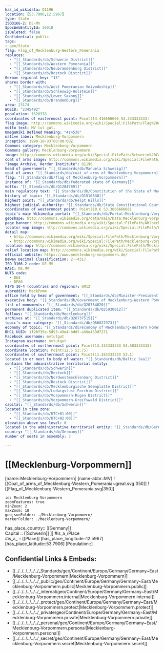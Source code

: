 ```yaml
---
has_id_wikidata: Q1196
location: [53.7906,12.5967] 
type: State
ISO3166-2: DE-MV
SpocWebEntityId: 36018
isDeleted: false
Confidential: public
tags:
- geo/State
flag: Flag_of_Mecklenburg-Western_Pomerania 
replaces:
  - "[[_Standards/db/Schwerin District]]"
  - "[[_Standards/db/Western Pomerania]]"
  - "[[_Standards/db/Neubrandenburg District]]"
  - "[[_Standards/db/Rostock District]]"
German regional key: "13"
shares border with:
  - "[[_Standards/db/West Pomeranian Voivodeship]]"
  - "[[_Standards/db/Schleswig-Holstein]]"
  - "[[_Standards/db/Lower Saxony]]"
  - "[[_Standards/db/Brandenburg]]"
area: 23174
WOEID: "2345492"
population: 1628378
coordinates of easternmost point: Point(14.416666666 53.333333333)
flag image: http://commons.wikimedia.org/wiki/Special:FilePath/Flag%20of%20Mecklenburg-Western%20Pomerania.svg
motto text: MV tut gut.
OmegaWiki Defined Meaning: "414538"
native label: Mecklenburg-Vorpommern
inception: 1990-10-03T00:00:00Z
Commons category: Mecklenburg-Vorpommern
Commons gallery: Mecklenburg-Vorpommern
image: http://commons.wikimedia.org/wiki/Special:FilePath/Schwerin%20Castle%20Aerial%20View%20Island%20Luftbild%20Schweriner%20Schloss%20Insel%20See.jpg
coat of arms image: http://commons.wikimedia.org/wiki/Special:FilePath/Coat%20of%20arms%20of%20Mecklenburg-Western%20Pomerania%20%28great%29.svg
"Image Archive, Herder Institute": Q1196
head of government: "[[_Standards/db/Manuela Schwesig]]"
coat of arms: "[[_Standards/db/coat of arms of Mecklenburg-Vorpommern]]"
flag: "[[_Standards/db/flag of Mecklenburg-Vorpommern]]"
instance of: "[[_Standards/db/federated state of Germany]]"
motto: "[[_Standards/db/Q1284789]]"
main regulatory text: "[[_Standards/db/Constitution of the State of Mecklenburg-Vorpommern]]"
history of topic: "[[_Standards/db/Q1516530]]"
highest point: "[[_Standards/db/Helpt Hills]]"
highest judicial authority: "[[_Standards/db/State Constitutional Court of Mecklenburg-Vorpommern]]"
coordinates of westernmost point: Point(10.6 53.366666666)
topic's main Wikimedia portal: "[[_Standards/db/Portal:Mecklenburg-Vorpommern]]"
geoshape: http://commons.wikimedia.org/data/main/Data:Mecklenburg-Vorpommern.map
page banner: http://commons.wikimedia.org/wiki/Special:FilePath/Ahlbeck%20banner%20Strand%20Seebruecke.jpg
locator map image: http://commons.wikimedia.org/wiki/Special:FilePath/Locator%20map%20Mecklenburg-Vorpommern%20in%20Germany.svg
detail map:
  - http://commons.wikimedia.org/wiki/Special:FilePath/Mecklenburg-Vorpommern.gif
  - http://commons.wikimedia.org/wiki/Special:FilePath/Mecklenburg-Vorpommern%2C%20administrative%20divisions%20-%20de%20-%20colored.svg
location map: http://commons.wikimedia.org/wiki/Special:FilePath/Mecklenburg-Vorpommern%20location%20map.svg
relief location map: http://commons.wikimedia.org/wiki/Special:FilePath/Mecklenburg-Vorpommern%20relief%20location%20map.jpg
official website: https://www.mecklenburg-vorpommern.de/
Dewey Decimal Classification: 2--4317
ISO 3166-2 code: DE-MV
HASC: DE.MV
NUTS code:
  - DE8
  - DE80
FIPS 10-4 (countries and regions): GM12
subreddit: MeckPomm
office held by head of government: "[[_Standards/db/Minister-President of Mecklenburg-Vorpommern]]"
executive body: "[[_Standards/db/Government of Mecklenburg-Western Pomerania]]"
list of monuments: "[[_Standards/db/Q20754020]]"
permanent duplicated item: "[[_Standards/db/Q25930012]]"
follows: "[[_Standards/db/Mecklenburg]]"
archives at: "[[_Standards/db/Q28737515]]"
topic's main category: "[[_Standards/db/Q56822973]]"
economy of topic: "[[_Standards/db/economy of Mecklenburg-Western Pomerania]]"
BHCL UUID: 1f2bf35e-5d93-49e4-bdd5-a86e453d7271
Facebook username: mvtutgut
Instagram username: mvtutgut
coordinates of northernmost point: Point(13.433333333 54.683333333)
coordinate location: Point(12.5 53.75)
coordinates of southernmost point: Point(11.383333333 53.1)
located in or next to body of water: "[[_Standards/db/Baltic Sea]]"
contains the administrative territorial entity:
  - "[[_Standards/db/Schwerin]]"
  - "[[_Standards/db/Rostock]]"
  - "[[_Standards/db/Nordwestmecklenburg District]]"
  - "[[_Standards/db/Rostock District]]"
  - "[[_Standards/db/Mecklenburgische Seenplatte District]]"
  - "[[_Standards/db/Ludwigslust-Parchim District]]"
  - "[[_Standards/db/Vorpommern-Rügen District]]"
  - "[[_Standards/db/Vorpommern-Greifswald District]]"
capital: "[[_Standards/db/Schwerin]]"
located in time zone:
  - "[[_Standards/db/UTC+01:00]]"
  - "[[_Standards/db/UTC+02:00]]"
elevation above sea level: 0
located in the administrative territorial entity: "[[_Standards/db/Germany]]"
country: "[[_Standards/db/Germany]]"
number of seats in assembly: 3

---
```


# [[Mecklenburg-Vorpommern]] 

[name::Mecklenburg-Vorpommern] 
[name-abbr::MV] 
![[Coat_of_arms_of_Mecklenburg-Western_Pomerania~great.svg|350]] 
![[Flag_of_Mecklenburg-Western_Pomerania.svg|350]] 

```leaflet
id: Mecklenburg-Vorpommern
zoomFeatures: true 
minZoom: 2 
maxZoom: 18
geojsonFolder: ./Mecklenburg-Vorpommern/
markerFolder: ./Mecklenburg-Vorpommern/
```

has_place_country:: [[Germany]]  
Capital :: [[Schwerin]] ]] 
#is_a_/Place  
#is_a_ :: [[Place]] 
[has_place_longitude::12.5967] 
[has_place_latitude::53.7906] 
[Population::] 



## Confidential Links & Embeds: 
- [[../../../../../../_Standards/geo/Continent/Europe/Germany/Germany~East/Mecklenburg-Vorpommern|Mecklenburg-Vorpommern]] 
- [[../../../../../../_public/geo/Continent/Europe/Germany/Germany~East/Mecklenburg-Vorpommern.public|Mecklenburg-Vorpommern.public]] 
- [[../../../../../../_internal/geo/Continent/Europe/Germany/Germany~East/Mecklenburg-Vorpommern.internal|Mecklenburg-Vorpommern.internal]] 
- [[../../../../../../_protect/geo/Continent/Europe/Germany/Germany~East/Mecklenburg-Vorpommern.protect|Mecklenburg-Vorpommern.protect]] 
- [[../../../../../../_private/geo/Continent/Europe/Germany/Germany~East/Mecklenburg-Vorpommern.private|Mecklenburg-Vorpommern.private]] 
- [[../../../../../../_personal/geo/Continent/Europe/Germany/Germany~East/Mecklenburg-Vorpommern.personal|Mecklenburg-Vorpommern.personal]] 
- [[../../../../../../_secret/geo/Continent/Europe/Germany/Germany~East/Mecklenburg-Vorpommern.secret|Mecklenburg-Vorpommern.secret]] 
